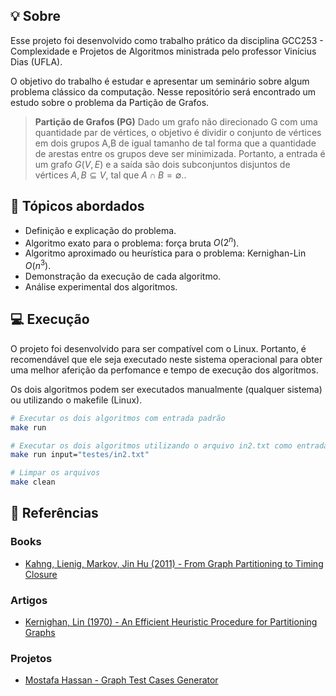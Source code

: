 
## :bulb: Sobre

Esse projeto foi desenvolvido como trabalho prático da disciplina GCC253 - Complexidade e Projetos de Algoritmos ministrada pelo professor Vinícius Dias (UFLA).

O objetivo do trabalho é estudar e apresentar um seminário sobre algum problema clássico da computação. Nesse repositório será encontrado um estudo sobre o problema da Partição de Grafos.

>**Partição de Grafos (PG)**
>Dado um grafo não direcionado G com uma quantidade par de vértices, o objetivo é dividir o conjunto de vértices em dois grupos A,B de igual tamanho de tal forma que a quantidade de arestas entre os grupos deve ser minimizada. Portanto, a entrada é um grafo $G(V,E)$ e a saída são dois subconjuntos disjuntos de vértices $A, B \subseteq V$, tal que  $A \cap B = \emptyset.$.  


## :mag_right: Tópicos abordados


* Definição e explicação do problema. 
* Algoritmo exato para o problema: força bruta $O(2^n)$.
* Algoritmo aproximado ou heurística para o problema: Kernighan-Lin $O(n^3)$.
* Demonstração da execução de cada algoritmo.
* Análise experimental dos algoritmos.


## :computer: Execução

O projeto foi desenvolvido para ser compatível com o Linux. Portanto, é recomendável que ele seja executado neste sistema operacional para obter uma melhor aferição da perfomance e tempo de execução dos algoritmos.

Os dois algoritmos podem ser executados manualmente (qualquer sistema) ou utilizando o makefile (Linux). 

```bash
# Executar os dois algoritmos com entrada padrão
make run 

# Executar os dois algoritmos utilizando o arquivo in2.txt como entrada
make run input="testes/in2.txt" 

# Limpar os arquivos 
make clean 
```
## :book: Referências

### Books

- [Kahng, Lienig, Markov, Jin Hu (2011) - From Graph Partitioning to Timing Closure](https://ia903208.us.archive.org/0/items/VLSI_Physical_Design_From_Graph_Partitioning_to_Timing_Closure/VLSI_Physical_Design_From_Graph_Partitioning_to_Timing_Closure.pdf)

### Artigos

- [Kernighan, Lin (1970) - An Efficient Heuristic Procedure for Partitioning Graphs](https://www.cs.utexas.edu/~pingali/CS395T/2009fa/papers/kl.pdf)

### Projetos
- [Mostafa Hassan - Graph Test Cases Generator](https://mostafa-abdullah.github.io/graph/random-case.html)

